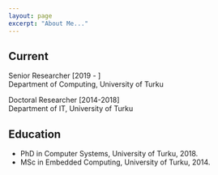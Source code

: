 ```yaml
---
layout: page
excerpt: "About Me..."
---
```

## Current

Senior Researcher [2019 - ]  
Department of Computing, University of Turku

Doctoral Researcher [2014-2018]  
Department of IT, University of Turku


## Education

- PhD in Computer Systems, University of Turku, 2018. 
- MSc in Embedded Computing, University of Turku, 2014.
